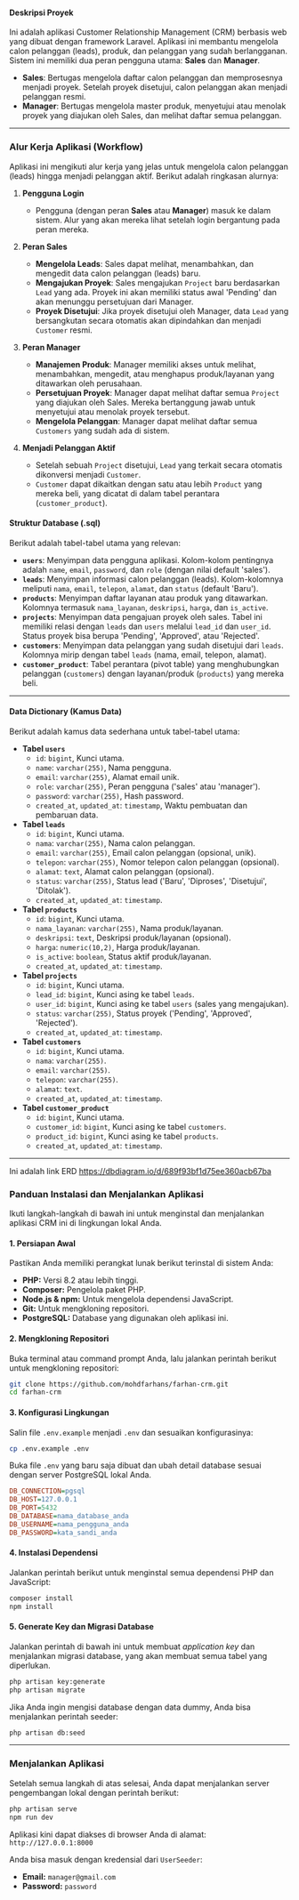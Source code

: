 #### Deskripsi Proyek

Ini adalah aplikasi Customer Relationship Management (CRM) berbasis web yang dibuat dengan framework Laravel. Aplikasi ini membantu mengelola calon pelanggan (leads), produk, dan pelanggan yang sudah berlangganan. Sistem ini memiliki dua peran pengguna utama: **Sales** dan **Manager**.

* **Sales**: Bertugas mengelola daftar calon pelanggan dan memprosesnya menjadi proyek. Setelah proyek disetujui, calon pelanggan akan menjadi pelanggan resmi.
* **Manager**: Bertugas mengelola master produk, menyetujui atau menolak proyek yang diajukan oleh Sales, dan melihat daftar semua pelanggan.

---

### Alur Kerja Aplikasi (Workflow)

Aplikasi ini mengikuti alur kerja yang jelas untuk mengelola calon pelanggan (leads) hingga menjadi pelanggan aktif. Berikut adalah ringkasan alurnya:

1.  **Pengguna Login**
    * Pengguna (dengan peran **Sales** atau **Manager**) masuk ke dalam sistem. Alur yang akan mereka lihat setelah login bergantung pada peran mereka.

2.  **Peran Sales**
    * **Mengelola Leads**: Sales dapat melihat, menambahkan, dan mengedit data calon pelanggan (leads) baru.
    * **Mengajukan Proyek**: Sales mengajukan `Project` baru berdasarkan `Lead` yang ada. Proyek ini akan memiliki status awal 'Pending' dan akan menunggu persetujuan dari Manager.
    * **Proyek Disetujui**: Jika proyek disetujui oleh Manager, data `Lead` yang bersangkutan secara otomatis akan dipindahkan dan menjadi `Customer` resmi.

3.  **Peran Manager**
    * **Manajemen Produk**: Manager memiliki akses untuk melihat, menambahkan, mengedit, atau menghapus produk/layanan yang ditawarkan oleh perusahaan.
    * **Persetujuan Proyek**: Manager dapat melihat daftar semua `Project` yang diajukan oleh Sales. Mereka bertanggung jawab untuk menyetujui atau menolak proyek tersebut.
    * **Mengelola Pelanggan**: Manager dapat melihat daftar semua `Customers` yang sudah ada di sistem.

4.  **Menjadi Pelanggan Aktif**
    * Setelah sebuah `Project` disetujui, `Lead` yang terkait secara otomatis dikonversi menjadi `Customer`.
    * `Customer` dapat dikaitkan dengan satu atau lebih `Product` yang mereka beli, yang dicatat di dalam tabel perantara (`customer_product`).

#### Struktur Database (.sql)

Berikut adalah tabel-tabel utama yang relevan:

* **`users`**: Menyimpan data pengguna aplikasi. Kolom-kolom pentingnya adalah `name`, `email`, `password`, dan `role` (dengan nilai default 'sales').
* **`leads`**: Menyimpan informasi calon pelanggan (leads). Kolom-kolomnya meliputi `nama`, `email`, `telepon`, `alamat`, dan `status` (default 'Baru').
* **`products`**: Menyimpan daftar layanan atau produk yang ditawarkan. Kolomnya termasuk `nama_layanan`, `deskripsi`, `harga`, dan `is_active`.
* **`projects`**: Menyimpan data pengajuan proyek oleh sales. Tabel ini memiliki relasi dengan `leads` dan `users` melalui `lead_id` dan `user_id`. Status proyek bisa berupa 'Pending', 'Approved', atau 'Rejected'.
* **`customers`**: Menyimpan data pelanggan yang sudah disetujui dari `leads`. Kolomnya mirip dengan tabel `leads` (nama, email, telepon, alamat).
* **`customer_product`**: Tabel perantara (pivot table) yang menghubungkan pelanggan (`customers`) dengan layanan/produk (`products`) yang mereka beli.

---

#### Data Dictionary (Kamus Data)

Berikut adalah kamus data sederhana untuk tabel-tabel utama:

* **Tabel `users`**
    * `id`: `bigint`, Kunci utama.
    * `name`: `varchar(255)`, Nama pengguna.
    * `email`: `varchar(255)`, Alamat email unik.
    * `role`: `varchar(255)`, Peran pengguna ('sales' atau 'manager').
    * `password`: `varchar(255)`, Hash password.
    * `created_at`, `updated_at`: `timestamp`, Waktu pembuatan dan pembaruan data.
* **Tabel `leads`**
    * `id`: `bigint`, Kunci utama.
    * `nama`: `varchar(255)`, Nama calon pelanggan.
    * `email`: `varchar(255)`, Email calon pelanggan (opsional, unik).
    * `telepon`: `varchar(255)`, Nomor telepon calon pelanggan (opsional).
    * `alamat`: `text`, Alamat calon pelanggan (opsional).
    * `status`: `varchar(255)`, Status lead ('Baru', 'Diproses', 'Disetujui', 'Ditolak').
    * `created_at`, `updated_at`: `timestamp`.
* **Tabel `products`**
    * `id`: `bigint`, Kunci utama.
    * `nama_layanan`: `varchar(255)`, Nama produk/layanan.
    * `deskripsi`: `text`, Deskripsi produk/layanan (opsional).
    * `harga`: `numeric(10,2)`, Harga produk/layanan.
    * `is_active`: `boolean`, Status aktif produk/layanan.
    * `created_at`, `updated_at`: `timestamp`.
* **Tabel `projects`**
    * `id`: `bigint`, Kunci utama.
    * `lead_id`: `bigint`, Kunci asing ke tabel `leads`.
    * `user_id`: `bigint`, Kunci asing ke tabel `users` (sales yang mengajukan).
    * `status`: `varchar(255)`, Status proyek ('Pending', 'Approved', 'Rejected').
    * `created_at`, `updated_at`: `timestamp`.
* **Tabel `customers`**
    * `id`: `bigint`, Kunci utama.
    * `nama`: `varchar(255)`.
    * `email`: `varchar(255)`.
    * `telepon`: `varchar(255)`.
    * `alamat`: `text`.
    * `created_at`, `updated_at`: `timestamp`.
* **Tabel `customer_product`**
    * `id`: `bigint`, Kunci utama.
    * `customer_id`: `bigint`, Kunci asing ke tabel `customers`.
    * `product_id`: `bigint`, Kunci asing ke tabel `products`.
    * `created_at`, `updated_at`: `timestamp`.

---

Ini adalah link ERD https://dbdiagram.io/d/689f93bf1d75ee360acb67ba

### Panduan Instalasi dan Menjalankan Aplikasi

Ikuti langkah-langkah di bawah ini untuk menginstal dan menjalankan aplikasi CRM ini di lingkungan lokal Anda.

#### 1. Persiapan Awal

Pastikan Anda memiliki perangkat lunak berikut terinstal di sistem Anda:

  * **PHP:** Versi 8.2 atau lebih tinggi.
  * **Composer:** Pengelola paket PHP.
  * **Node.js & npm:** Untuk mengelola dependensi JavaScript.
  * **Git:** Untuk mengkloning repositori.
  * **PostgreSQL:** Database yang digunakan oleh aplikasi ini.

#### 2. Mengkloning Repositori

Buka terminal atau command prompt Anda, lalu jalankan perintah berikut untuk mengkloning repositori:

```bash
git clone https://github.com/mohdfarhans/farhan-crm.git
cd farhan-crm
```

#### 3. Konfigurasi Lingkungan

Salin file `.env.example` menjadi `.env` dan sesuaikan konfigurasinya:

```bash
cp .env.example .env
```

Buka file `.env` yang baru saja dibuat dan ubah detail database sesuai dengan server PostgreSQL lokal Anda.

```ini
DB_CONNECTION=pgsql
DB_HOST=127.0.0.1
DB_PORT=5432
DB_DATABASE=nama_database_anda
DB_USERNAME=nama_pengguna_anda
DB_PASSWORD=kata_sandi_anda
```

#### 4. Instalasi Dependensi

Jalankan perintah berikut untuk menginstal semua dependensi PHP dan JavaScript:

```bash
composer install
npm install
```

#### 5. Generate Key dan Migrasi Database

Jalankan perintah di bawah ini untuk membuat *application key* dan menjalankan migrasi database, yang akan membuat semua tabel yang diperlukan.

```bash
php artisan key:generate
php artisan migrate
```

Jika Anda ingin mengisi database dengan data dummy, Anda bisa menjalankan perintah seeder:

```bash
php artisan db:seed
```

-----

### Menjalankan Aplikasi

Setelah semua langkah di atas selesai, Anda dapat menjalankan server pengembangan lokal dengan perintah berikut:

```bash
php artisan serve
npm run dev
```

Aplikasi kini dapat diakses di browser Anda di alamat: `http://127.0.0.1:8000`

Anda bisa masuk dengan kredensial dari `UserSeeder`:

  * **Email:** `manager@gmail.com`
  * **Password:** `password`